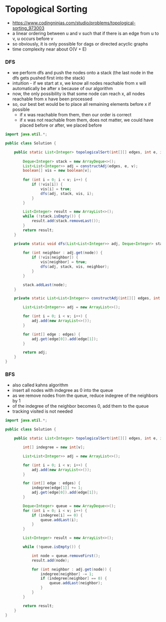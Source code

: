# Topological Sorting

- https://www.codingninjas.com/studio/problems/topological-sorting_973003
- a linear ordering between u and v such that if there is an edge from u to v, u occurs before v
- so obviously, it is only possible for dags or directed acyclic graphs
- time complexity near about O(V + E)

### DFS

- we perform dfs and push the nodes onto a stack (the last node in the dfs gets pushed first into the stack)
- intuition - if we start at x, we know all nodes reachable from x will automatically be after x because of our algorithm
- now, the only possibility is that some node can reach x, all nodes reachable from x have been processed
- so, our best bet would be to place all remaining elements before x if possible
  - if x was reachable from them, then our order is correct
  - if x was not reachable from them, does not matter, we could have placed before or after, we placed before

```java
import java.util.*;

public class Solution {

    public static List<Integer> topologicalSort(int[][] edges, int e, int v) {
        
        Deque<Integer> stack = new ArrayDeque<>();
        List<List<Integer>> adj = constructAdj(edges, e, v);
        boolean[] vis = new boolean[v];
        
        for (int i = 0; i < v; i++) {
            if (!vis[i]) {
                vis[i] = true;
                dfs(adj, stack, vis, i);
            }
        }

        List<Integer> result = new ArrayList<>();
        while (!stack.isEmpty()) {
            result.add(stack.removeLast());
        }
        return result;
    }

    private static void dfs(List<List<Integer>> adj, Deque<Integer> stack, boolean[] vis, int node) {
        
        for (int neighbor : adj.get(node)) {
            if (!vis[neighbor]) {
                vis[neighbor] = true;
                dfs(adj, stack, vis, neighbor);
            }
        }

        stack.addLast(node);
    }

    private static List<List<Integer>> constructAdj(int[][] edges, int e, int v) {

        List<List<Integer>> adj = new ArrayList<>();

        for (int i = 0; i < v; i++) {
            adj.add(new ArrayList<>());
        }

        for (int[] edge : edges) {
            adj.get(edge[0]).add(edge[1]);
        }

        return adj;
    }
}
```

### BFS

- also called kahns algorithm
- insert all nodes with indegree as 0 into the queue
- as we remove nodes from the queue, reduce indegree of the neighbors by 1
- of the indegree of the neighbor becomes 0, add them to the queue
- tracking visited is not needed

```java
import java.util.*;

public class Solution {

    public static List<Integer> topologicalSort(int[][] edges, int e, int v) {

        int[] indegree = new int[v];

        List<List<Integer>> adj = new ArrayList<>();

        for (int i = 0; i < v; i++) {
            adj.add(new ArrayList<>());
        }

        for (int[] edge : edges) {
            indegree[edge[1]] += 1;
            adj.get(edge[0]).add(edge[1]);
        }

        Deque<Integer> queue = new ArrayDeque<>();
        for (int i = 0; i < v; i++) {
            if (indegree[i] == 0) {
                queue.addLast(i);
            }
        }

        List<Integer> result = new ArrayList<>();

        while (!queue.isEmpty()) {

            int node = queue.removeFirst();
            result.add(node);

            for (int neighbor : adj.get(node)) {
                indegree[neighbor] -= 1;
                if (indegree[neighbor] == 0) {
                    queue.addLast(neighbor);
                }
            }
        }

        return result;
    }
}
```
